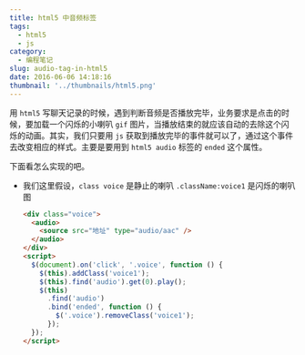 ```yaml
---
title: html5 中音频标签
tags:
  - html5
  - js
category:
  - 编程笔记
slug: audio-tag-in-html5
date: 2016-06-06 14:18:16
thumbnail: '../thumbnails/html5.png'
---
```


用 `html5` 写聊天记录的时候，遇到判断音频是否播放完毕，业务要求是点击的时候，要加载一个闪烁的小喇叭 `gif` 图片，当播放结束的就应该自动的去除这个闪烁的动画。其实，我们只要用 `js` 获取到播放完毕的事件就可以了，通过这个事件去改变相应的样式。主要是要用到 `html5 audio` 标签的 `ended` 这个属性。

下面看怎么实现的吧。

- 我们这里假设，`class voice` 是静止的喇叭 `.className:voice1` 是闪烁的喇叭图

  ```html
  <div class="voice">
    <audio>
      <source src="地址" type="audio/aac" />
    </audio>
  </div>
  <script>
    $(document).on('click', '.voice', function () {
      $(this).addClass('voice1');
      $(this).find('audio').get(0).play();
      $(this)
        .find('audio')
        .bind('ended', function () {
          $('.voice').removeClass('voice1');
        });
    });
  </script>
  ```
